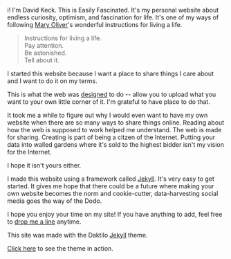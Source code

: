 i! I'm David Keck. This is Easily Fascinated. It's my personal website about endless curiosity, optimism, and fascination for life. It's one of my ways of following [Mary Oliver](http://maryoliver.beacon.org)'s wonderful instructions for living a life.

> Instructions for living a life.  
> Pay attention.  
> Be astonished.  
> Tell about it.

I started this website because I want a place to share things I care about and I want to do it on my terms.

This is what the web was [designed](https://kottke.org/18/04/the-missing-building-blocks-of-the-web) to do -- allow you to upload what you want to your own little corner of it. I'm grateful to have place to do that.

It took me a while to figure out why I would even want to have my own website when there are so many ways to share things online. Reading about how the web is supposed to work helped me understand. The web is made for sharing. Creating is part of being a citzen of the Internet. Putting your data into walled gardens where it's sold to the highest bidder isn't my vision for the Internet.

I hope it isn't yours either.

I made this website using a framework called [Jekyll](https://jekyllrb.com). It's very easy to get started. It gives me hope that there could be a future where making your own website becomes the norm and cookie-cutter, data-harvesting social media goes the way of the Dodo.

I hope you enjoy your time on my site! If you have anything to add, feel free to [drop me a line](mailto:hello@davidskeck.com) anytime.

This site was made with the Daktilo [Jekyll](jekyllrb.com) theme.

[Click here](http://daktilo.github.io/) to see the theme in action.